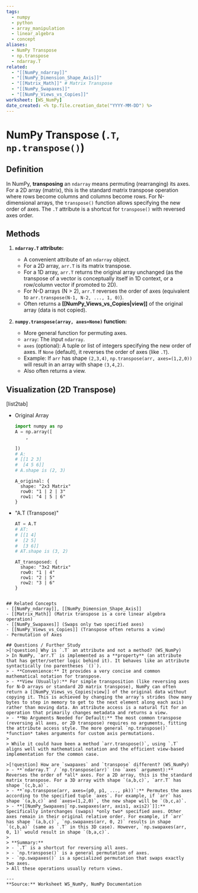 ```yaml
---
tags:
  - numpy
  - python
  - array_manipulation
  - linear_algebra
  - concept
aliases:
  - NumPy Transpose
  - np.transpose
  - ndarray.T
related:
  - "[[NumPy_ndarray]]"
  - "[[NumPy_Dimension_Shape_Axis]]"
  - "[[Matrix_Math]]" # Matrix Transpose
  - "[[NumPy_Swapaxes]]"
  - "[[NumPy_Views_vs_Copies]]"
worksheet: [WS_NumPy]
date_created: <% tp.file.creation_date("YYYY-MM-DD") %>
---
```

# NumPy Transpose (`.T`, `np.transpose()`)

## Definition

In NumPy, **transposing** an `ndarray` means permuting (rearranging) its axes. For a 2D array (matrix), this is the standard matrix transpose operation where rows become columns and columns become rows. For N-dimensional arrays, the `transpose()` function allows specifying the new order of axes. The `.T` attribute is a shortcut for `transpose()` with reversed axes order.

## Methods

1.  **`ndarray.T` attribute:**
    -   A convenient attribute of an `ndarray` object.
    -   For a 2D array, `arr.T` is its matrix transpose.
    -   For a 1D array, `arr.T` returns the original array unchanged (as the transpose of a vector is conceptually itself in 1D context, or a row/column vector if promoted to 2D).
    -   For N-D arrays (N > 2), `arr.T` reverses the order of axes (equivalent to `arr.transpose(N-1, N-2, ..., 1, 0)`).
    -   Often returns a **[[NumPy_Views_vs_Copies|view]]** of the original array (data is not copied).

2.  **`numpy.transpose(array, axes=None)` function:**
    -   More general function for permuting axes.
    -   `array`: The input `ndarray`.
    -   `axes` (optional): A tuple or list of integers specifying the new order of axes. If `None` (default), it reverses the order of axes (like `.T`).
    -   Example: If `arr` has shape `(2,3,4)`, `np.transpose(arr, axes=(1,2,0))` will result in an array with shape `(3,4,2)`.
    -   Also often returns a view.

## Visualization (2D Transpose)

[list2tab]
- Original Array
	```python
	import numpy as np
	A = np.array([
	    ,
	    
	])
	# A:
	# [[1 2 3]
	#  [4 5 6]]
	# A.shape is (2, 3)
	```
	```d2
	A_original: {
	  shape: "2x3 Matrix"
	  row0: "1 | 2 | 3"
	  row1: "4 | 5 | 6"
	}
	```
- "A.T (Transpose)"
	```python
	AT = A.T
	# AT:
	# [[1 4]
	#  [2 5]
	#  [3 6]]
	# AT.shape is (3, 2)
	```
	```d2
	AT_transposed: {
	  shape: "3x2 Matrix"
	  row0: "1 | 4"
	  row1: "2 | 5"
	  row2: "3 | 6"
	}
	```
```

## Related Concepts
- [[NumPy_ndarray]], [[NumPy_Dimension_Shape_Axis]]
- [[Matrix_Math]] (Matrix transpose is a core linear algebra operation)
- [[NumPy_Swapaxes]] (Swaps only two specified axes)
- [[NumPy_Views_vs_Copies]] (Transpose often returns a view)
- Permutation of Axes

## Questions / Further Study
>[!question] Why is `.T` an attribute and not a method? (WS_NumPy)
> In NumPy, `arr.T` is implemented as a **property** (an attribute that has getter/setter logic behind it). It behaves like an attribute syntactically (no parentheses `()`).
> - **Convenience:** It provides a very concise and common mathematical notation for transpose.
> - **View (Usually):** For simple transposition (like reversing axes for N-D arrays or standard 2D matrix transpose), NumPy can often return a [[NumPy_Views_vs_Copies|view]] of the original data without copying it. This is achieved by changing the array's strides (how many bytes to step in memory to get to the next element along each axis) rather than moving data. An attribute access is a natural fit for an operation that primarily changes metadata and returns a view.
> - **No Arguments Needed for Default:** The most common transpose (reversing all axes, or 2D transpose) requires no arguments, fitting the attribute access style. The more general `np.transpose()` *function* takes arguments for custom axis permutations.
>
> While it could have been a method `arr.transpose()`, using `.T` aligns well with mathematical notation and the efficient view-based implementation for the common case.

>[!question] How are `swapaxes` and `transpose` different? (WS_NumPy)
> - **`ndarray.T` / `np.transpose(arr)` (no `axes` argument):** Reverses the order of *all* axes. For a 2D array, this is the standard matrix transpose. For a 3D array with shape `(a,b,c)`, `arr.T` has shape `(c,b,a)`.
> - **`np.transpose(arr, axes=(p0, p1, ..., pk))`:** Permutes the axes according to the specified tuple `axes`. For example, if `arr` has shape `(a,b,c)` and `axes=(1,2,0)`, the new shape will be `(b,c,a)`.
> - **[[NumPy_Swapaxes|`np.swapaxes(arr, axis1, axis2)`]]:** Specifically interchanges (swaps) *only two* specified axes. Other axes remain in their original relative order. For example, if `arr` has shape `(a,b,c)`, `np.swapaxes(arr, 0, 2)` results in shape `(c,b,a)` (same as `.T` in this 3D case). However, `np.swapaxes(arr, 0, 1)` would result in shape `(b,a,c)`.
>
> **Summary:**
> - `.T` is a shortcut for reversing all axes.
> - `np.transpose()` is a general permutation of axes.
> - `np.swapaxes()` is a specialized permutation that swaps exactly two axes.
> All these operations usually return views.

---
**Source:** Worksheet WS_NumPy, NumPy Documentation